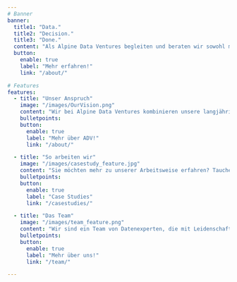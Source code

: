 ```yaml
---
# Banner
banner:
  title1: "Data."
  title2: "Decision."
  title3: "Done."
  content: "Als Alpine Data Ventures begleiten und beraten wir sowohl mittelständische Unternehmen als auch Konzerne auf Ihrem Weg zur Data Driven Company. Unsere 4 Gründer vereinen vielfältige Kompetenzen aus unterschiedlichen Bereichen der Datenwelt. Unter dem Motto „Skin in the Game“ stehen wir für unsere Strategien ein und begleiten unsere Kunden von der ersten Konzeption bis zur erfolgreichen Implementierung."
  button:
    enable: true
    label: "Mehr erfahren!"
    link: "/about/"

# Features
features:
  - title: "Unser Anspruch"
    image: "/images/OurVision.png"
    content: "Wir bei Alpine Data Ventures kombinieren unsere langjährige Erfahrung in Vertrieb, Datenstrategie, IT-Architektur und Data Science, um maßgeschneiderte Lösungen für unsere Kunden zu entwickeln. Mit unserer Leidenschaft für Daten unterstützen wir Unternehmen dabei, datengestützte Entscheidungen zu treffen und nachhaltiges Wachstum zu erreichen."
    bulletpoints:
    button:
      enable: true
      label: "Mehr über ADV!"
      link: "/about/"

  - title: "So arbeiten wir"
    image: "/images/casestudy_feature.jpg"
    content: "Sie möchten mehr zu unserer Arbeitsweise erfahren? Tauchen Sie hier tiefer ein in unsere vergangenen Projekte, unsere Arbeitsweise und den gewählten Lösungsansätzen zu spezifischen Problemstellungen"
    bulletpoints:
    button:
      enable: true
      label: "Case Studies"
      link: "/casestudies/"

  - title: "Das Team"
    image: "/images/team_feature.png"
    content: "Wir sind ein Team von Datenexperten, die mit Leidenschaft und Freude an der Zusammenarbeit innovative Lösungen entwickeln. Gemeinsam setzen wir alles daran, unsere Kunden erfolgreich zu unterstützen und echten Mehrwert zu schaffen"
    bulletpoints:
    button:
      enable: true
      label: "Mehr über uns!"
      link: "/team/"

---
```

